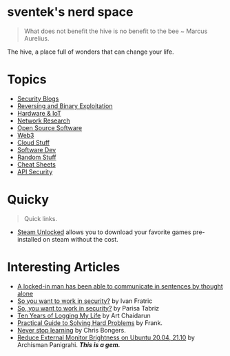 # sventek's nerd space

> What does not benefit the hive is no benefit to the bee ~ Marcus Aurelius.

The hive, a place full of wonders that can change your life.

# Topics

- [Security Blogs](./wiki/security.md)
- [Reversing and Binary Exploitation](./wiki/reversing.md)
- [Hardware & IoT](./wiki/hardware.md)
- [Network Research](./wiki/nr.md)
- [Open Source Software](./wiki/OSS.md)
- [Web3](./wiki/web3.md)
- [Cloud Stuff](./wiki/cloud.md)
- [Software Dev](./wiki/code.md)
- [Random Stuff](./wiki/ps.md)
- [Cheat Sheets](./wiki/cs.md)
- [API Security](./wiki/api.md)

# Quicky

> Quick links.

- [Steam Unlocked](https://steamunlocked.net/) allows you to download your favorite games pre-installed on steam without the cost.

# Interesting Articles

- [A locked-in man has been able to communicate in sentences by thought alone](https://www.technologyreview.com/2022/03/22/1047664/locked-in-patient-bci-communicate-in-sentences/)
- [So you want to work in security?](https://ifsec.blogspot.com/2018/02/so-you-want-to-work-in-security-and-for.html?m=1) by Ivan Fratric
- [So, you want to work in security?](https://www.freecodecamp.org/news/so-you-want-to-work-in-security-bc6c10157d23) by Parisa Tabriz
- [Ten Years of Logging My Life](https://chaidarun.com/ten-years-of-logging-my-life) by Art Chaidarun
- [Practical Guide to Solving Hard Problems](https://praeclarum.org/2022/02/19/hard-problems.html) by Frank.
- [Never stop learning](https://h.daily-dev-tips.com/never-stop-learning) by Chris Bongers.
- [Reduce External Monitor Brightness on Ubuntu 20.04, 21.10](https://techstoriesindia.blogspot.com/2020/05/reduce-external-monitor-brightness-ubuntu-linux.html#:~:text=However%2C%20In%20Ubuntu%2C%20you%20can,be%20using%20to%20achieve%20this.&text=To%20change%20the%20brightness%20enter,brightness%200.5%20and%20press%20Enter.) by Archisman Panigrahi. ***This is a gem.***
